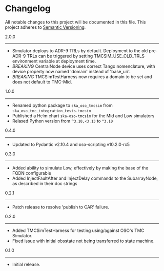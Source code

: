 Changelog
=========

All notable changes to this project will be documented in this file.
This project adheres to [Semantic Versioning](http://semver.org/).

2.0.0
*****
* Simulator deploys to ADR-9 TRLs by default. Deployment to the old pre-ADR-9 TRLs can be triggered by setting TMCSIM_USE_OLD_TRLS environment variable at deployment time.
* *BREAKING* CentralNode device uses correct Tango nomenclature, with device property now named 'domain' instead of 'base_uri'.
* *BREAKING* TMCSimTestHarness now requires a domain to be set and does not default to TMC-Mid.

1.0.0
*****
* Renamed python package to `ska_oso_tmcsim` from `ska_oso_tmc_integration_tests.tmcsim`
* Published a Helm chart `ska-oso-tmcsim` for the Mid and Low simulators
* Relaxed Python version from `^3.10,<3.13` to `^3.10`

0.4.0
*****
* Updated to Pydantic v2.10.4 and oso-scripting v10.2.0-rc5

0.3.0
*****

* Added ability to simulate Low, effectively by making the base of the FQDN configurable
* Added InjectFaultAfter and InjectDelay commands to the SubarrayNode, as described in their doc strings

0.2.1
*****

* Patch release to resolve 'publish to CAR' failure.

0.2.0
*****

* Added TMCSimTestHarness for testing using/against OSO's TMC Simulator.
* Fixed issue with initial obsstate not being transferred to state machine.

0.1.0
*****

* Initial release.
